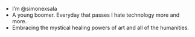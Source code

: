 - I’m @simonexsala
- A young boomer. Everyday that passes I hate technology more and more.
- Embracing the mystical healing powers of art and all of the humanities.

